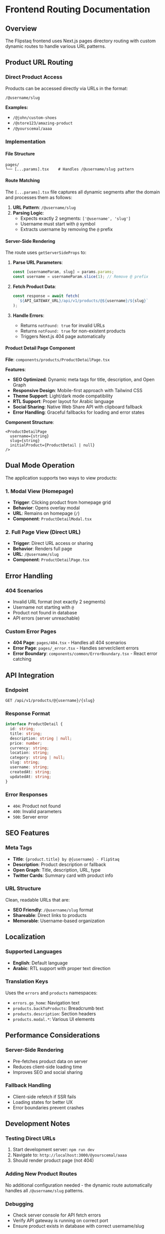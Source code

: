 # Frontend Routing Documentation

## Overview

The Flipstaq frontend uses Next.js pages directory routing with custom dynamic routes to handle various URL patterns.

## Product URL Routing

### Direct Product Access

Products can be accessed directly via URLs in the format:

```
/@username/slug
```

**Examples:**

- `/@john/custom-shoes`
- `/@store123/amazing-product`
- `/@yourscemal/aaaa`

### Implementation

#### File Structure

```
pages/
└── [...params].tsx    # Handles /@username/slug pattern
```

#### Route Matching

The `[...params].tsx` file captures all dynamic segments after the domain and processes them as follows:

1. **URL Pattern**: `/@username/slug`
2. **Parsing Logic**:
   - Expects exactly 2 segments: `['@username', 'slug']`
   - Username must start with `@` symbol
   - Extracts username by removing the `@` prefix

#### Server-Side Rendering

The route uses `getServerSideProps` to:

1. **Parse URL Parameters**:

   ```typescript
   const [usernameParam, slug] = params.params;
   const username = usernameParam.slice(1); // Remove @ prefix
   ```

2. **Fetch Product Data**:

   ```typescript
   const response = await fetch(
     `${API_GATEWAY_URL}/api/v1/products/@${username}/${slug}`
   );
   ```

3. **Handle Errors**:
   - Returns `notFound: true` for invalid URLs
   - Returns `notFound: true` for non-existent products
   - Triggers Next.js 404 page automatically

#### Product Detail Page Component

**File**: `components/products/ProductDetailPage.tsx`

**Features**:

- **SEO Optimized**: Dynamic meta tags for title, description, and Open Graph
- **Responsive Design**: Mobile-first approach with Tailwind CSS
- **Theme Support**: Light/dark mode compatibility
- **RTL Support**: Proper layout for Arabic language
- **Social Sharing**: Native Web Share API with clipboard fallback
- **Error Handling**: Graceful fallbacks for loading and error states

**Component Structure**:

```tsx
<ProductDetailPage
  username={string}
  slug={string}
  initialProduct={ProductDetail | null}
/>
```

## Dual Mode Operation

The application supports two ways to view products:

### 1. Modal View (Homepage)

- **Trigger**: Clicking product from homepage grid
- **Behavior**: Opens overlay modal
- **URL**: Remains on homepage (`/`)
- **Component**: `ProductDetailModal.tsx`

### 2. Full Page View (Direct URL)

- **Trigger**: Direct URL access or sharing
- **Behavior**: Renders full page
- **URL**: `/@username/slug`
- **Component**: `ProductDetailPage.tsx`

## Error Handling

### 404 Scenarios

- Invalid URL format (not exactly 2 segments)
- Username not starting with `@`
- Product not found in database
- API errors (server unreachable)

### Custom Error Pages

- **404 Page**: `pages/404.tsx` - Handles all 404 scenarios
- **Error Page**: `pages/_error.tsx` - Handles server/client errors
- **Error Boundary**: `components/common/ErrorBoundary.tsx` - React error catching

## API Integration

### Endpoint

```
GET /api/v1/products/@{username}/{slug}
```

### Response Format

```typescript
interface ProductDetail {
  id: string;
  title: string;
  description: string | null;
  price: number;
  currency: string;
  location: string;
  category: string | null;
  slug: string;
  username: string;
  createdAt: string;
  updatedAt: string;
}
```

### Error Responses

- `404`: Product not found
- `400`: Invalid parameters
- `500`: Server error

## SEO Features

### Meta Tags

- **Title**: `{product.title} by @{username} - FlipStaq`
- **Description**: Product description or fallback
- **Open Graph**: Title, description, URL, type
- **Twitter Cards**: Summary card with product info

### URL Structure

Clean, readable URLs that are:

- **SEO Friendly**: `/@username/slug` format
- **Shareable**: Direct links to products
- **Memorable**: Username-based organization

## Localization

### Supported Languages

- **English**: Default language
- **Arabic**: RTL support with proper text direction

### Translation Keys

Uses the `errors` and `products` namespaces:

- `errors.go_home`: Navigation text
- `products.backToProducts`: Breadcrumb text
- `products.description`: Section headers
- `products.modal.*`: Various UI elements

## Performance Considerations

### Server-Side Rendering

- Pre-fetches product data on server
- Reduces client-side loading time
- Improves SEO and social sharing

### Fallback Handling

- Client-side refetch if SSR fails
- Loading states for better UX
- Error boundaries prevent crashes

## Development Notes

### Testing Direct URLs

1. Start development server: `npm run dev`
2. Navigate to: `http://localhost:3000/@yourscemal/aaaa`
3. Should render product page (not 404)

### Adding New Product Routes

No additional configuration needed - the dynamic route automatically handles all `/@username/slug` patterns.

### Debugging

- Check server console for API fetch errors
- Verify API gateway is running on correct port
- Ensure product exists in database with correct username/slug
